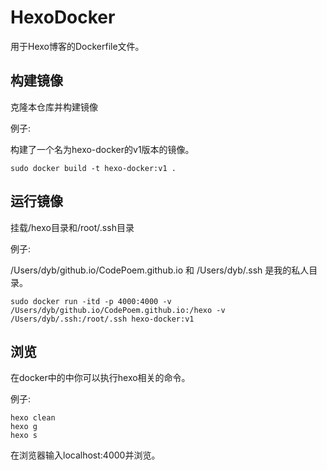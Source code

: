# HexoDocker

用于Hexo博客的Dockerfile文件。

## 构建镜像

克隆本仓库并构建镜像

例子:

构建了一个名为hexo-docker的v1版本的镜像。

```构建镜像
sudo docker build -t hexo-docker:v1 .
```

## 运行镜像

挂载/hexo目录和/root/.ssh目录

例子:

/Users/dyb/github.io/CodePoem.github.io 和 /Users/dyb/.ssh 是我的私人目录。

```运行镜像
sudo docker run -itd -p 4000:4000 -v /Users/dyb/github.io/CodePoem.github.io:/hexo -v /Users/dyb/.ssh:/root/.ssh hexo-docker:v1
```

## 浏览

在docker中的中你可以执行hexo相关的命令。

例子:

```hexo 命令
hexo clean
hexo g
hexo s
```

在浏览器输入localhost:4000并浏览。